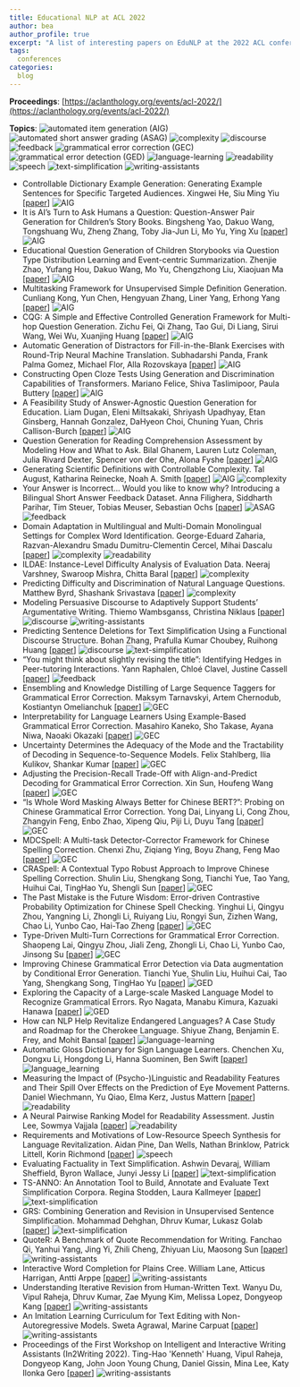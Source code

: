 ```yaml
---
title: Educational NLP at ACL 2022
author: bea
author_profile: true
excerpt: "A list of interesting papers on EduNLP at the 2022 ACL conference"
tags:
  conferences
categories:
  blog
---
```


**Proceedings**: [https://aclanthology.org/events/acl-2022/](https://aclanthology.org/events/acl-2022/)

**Topics**: ![automated item generation (AIG)](https://img.shields.io/badge/%20-automated_item_generation_(AIG)-red?style=flat-square) ![automated short answer grading (ASAG)](https://img.shields.io/badge/%20-automated_short_answer_grading_(ASAG)-880808?style=flat-square) ![complexity](https://img.shields.io/badge/%20-complexity-ff69b4?style=flat-square) ![discourse](https://img.shields.io/badge/%20-discourse-orange?style=flat-square)  ![feedback](https://img.shields.io/badge/%20-feedback-yellow?style=flat-square) ![grammatical error correction (GEC)](https://img.shields.io/badge/%20-grammatical_error_correction_(GEC)-yellowgreen?style=flat-square) ![grammatical error detection (GED)](https://img.shields.io/badge/%20-grammatical_error_detection_(GED)-green?style=flat-square) ![language-learning](https://img.shields.io/badge/%20-language_learning-cyanblue?style=flat-square) ![readability](https://img.shields.io/badge/%20-readability-99ccff?style=flat-square) ![speech](https://img.shields.io/badge/%20-speech-lightgrey?style=flat-square) ![text-simplification](https://img.shields.io/badge/%20-text_simplification-blue?style=flat-square) ![writing-assistants](https://img.shields.io/badge/%20-writing_assistants-blueviolet?style=flat-square) 

- Controllable Dictionary Example Generation: Generating Example Sentences for Specific Targeted Audiences. Xingwei He, Siu Ming Yiu [[paper](https://aclanthology.org/2022.acl-long.46.pdf)] ![AIG](https://img.shields.io/badge/%20-AIG-red?style=flat-square)
- It is AI’s Turn to Ask Humans a Question: Question-Answer Pair Generation for Children’s Story Books. Bingsheng Yao, Dakuo Wang, Tongshuang Wu, Zheng Zhang, Toby Jia-Jun Li, Mo Yu, Ying Xu [[paper](https://aclanthology.org/2022.acl-long.54.pdf)] ![AIG](https://img.shields.io/badge/%20-AIG-red?style=flat-square)
- Educational Question Generation of Children Storybooks via Question Type Distribution Learning and Event-centric Summarization. Zhenjie Zhao, Yufang Hou, Dakuo Wang, Mo Yu, Chengzhong Liu, Xiaojuan Ma [[paper](https://aclanthology.org/2022.acl-long.348.pdf)] ![AIG](https://img.shields.io/badge/%20-AIG-red?style=flat-square)
- Multitasking Framework for Unsupervised Simple Definition Generation. Cunliang Kong, Yun Chen, Hengyuan Zhang, Liner Yang, Erhong Yang [[paper](https://aclanthology.org/2022.acl-long.409.pdf)] ![AIG](https://img.shields.io/badge/%20-AIG-red?style=flat-square)
- CQG: A Simple and Effective Controlled Generation Framework for Multi-hop Question Generation. Zichu Fei, Qi Zhang, Tao Gui, Di Liang, Sirui Wang, Wei Wu, Xuanjing Huang [[paper](https://aclanthology.org/2022.acl-long.475.pdf)] ![AIG](https://img.shields.io/badge/%20-AIG-red?style=flat-square)
- Automatic Generation of Distractors for Fill-in-the-Blank Exercises with Round-Trip Neural Machine Translation. Subhadarshi Panda, Frank Palma Gomez, Michael Flor, Alla Rozovskaya [[paper](https://aclanthology.org/2022.acl-srw.31.pdf)] ![AIG](https://img.shields.io/badge/%20-AIG-red?style=flat-square)
- Constructing Open Cloze Tests Using Generation and Discrimination Capabilities of Transformers. Mariano Felice, Shiva Taslimipoor, Paula Buttery [[paper](https://aclanthology.org/2022.findings-acl.100.pdf)] ![AIG](https://img.shields.io/badge/%20-AIG-red?style=flat-square)
- A Feasibility Study of Answer-Agnostic Question Generation for Education. Liam Dugan, Eleni Miltsakaki, Shriyash Upadhyay, Etan Ginsberg, Hannah Gonzalez, DaHyeon Choi, Chuning Yuan, Chris Callison-Burch [[paper](https://aclanthology.org/2022.findings-acl.151.pdf)] ![AIG](https://img.shields.io/badge/%20-AIG-red?style=flat-square)
- Question Generation for Reading Comprehension Assessment by Modeling How and What to Ask. Bilal Ghanem, Lauren Lutz Coleman, Julia Rivard Dexter, Spencer von der Ohe, Alona Fyshe [[paper](https://aclanthology.org/2022.findings-acl.168.pdf)] ![AIG](https://img.shields.io/badge/%20-AIG-red?style=flat-square)
- Generating Scientific Definitions with Controllable Complexity. Tal August, Katharina Reinecke, Noah A. Smith [[paper](https://aclanthology.org/2022.acl-long.569.pdf)] ![AIG](https://img.shields.io/badge/%20-AIG-red?style=flat-square) ![complexity](https://img.shields.io/badge/%20-complexity-ff69b4?style=flat-square)
- Your Answer is Incorrect... Would you like to know why? Introducing a Bilingual Short Answer Feedback Dataset. Anna Filighera, Siddharth Parihar, Tim Steuer, Tobias Meuser, Sebastian Ochs [[paper](https://aclanthology.org/2022.acl-long.587.pdf)] ![ASAG](https://img.shields.io/badge/%20-ASAG-880808?style=flat-square) ![feedback](https://img.shields.io/badge/%20-feedback-yellow?style=flat-square)
- Domain Adaptation in Multilingual and Multi-Domain Monolingual Settings for Complex Word Identification. George-Eduard Zaharia, Razvan-Alexandru Smadu Dumitru-Clementin Cercel, Mihai Dascalu [[paper](https://aclanthology.org/2022.acl-long.6.pdf)] ![complexity](https://img.shields.io/badge/%20-complexity-ff69b4?style=flat-square) ![readability](https://img.shields.io/badge/%20-readability-99ccff?style=flat-square)
- ILDAE: Instance-Level Difficulty Analysis of Evaluation Data. Neeraj Varshney, Swaroop Mishra, Chitta Baral [[paper](https://aclanthology.org/2022.acl-long.240.pdf)] ![complexity](https://img.shields.io/badge/%20-complexity-ff69b4?style=flat-square)
- Predicting Difficulty and Discrimination of Natural Language Questions. Matthew Byrd, Shashank Srivastava [[paper](https://aclanthology.org/2022.acl-short.15.pdf)] ![complexity](https://img.shields.io/badge/%20-complexity-ff69b4?style=flat-square)
- Modeling Persuasive Discourse to Adaptively Support Students’ Argumentative Writing. Thiemo Wambsganss, Christina Niklaus [[paper](https://aclanthology.org/2022.acl-long.599.pdf)] ![discourse](https://img.shields.io/badge/%20-discourse-orange?style=flat-square) ![writing-assistants](https://img.shields.io/badge/%20-writing_assistants-blueviolet?style=flat-square)
- Predicting Sentence Deletions for Text Simplification Using a Functional Discourse Structure. Bohan Zhang, Prafulla Kumar Choubey, Ruihong Huang [[paper](https://aclanthology.org/2022.acl-short.28.pdf)] ![discourse](https://img.shields.io/badge/%20-discourse-orange?style=flat-square) ![text-simplification](https://img.shields.io/badge/%20-text_simplification-blue?style=flat-square)
- “You might think about slightly revising the title”: Identifying Hedges in Peer-tutoring Interactions. Yann Raphalen, Chloé Clavel, Justine Cassell [[paper](https://aclanthology.org/2022.acl-long.153.pdf)] ![feedback](https://img.shields.io/badge/%20-feedback-yellow?style=flat-square)
- Ensembling and Knowledge Distilling of Large Sequence Taggers for Grammatical Error Correction. Maksym Tarnavskyi, Artem Chernodub, Kostiantyn Omelianchuk [[paper](https://aclanthology.org/2022.acl-long.266.pdf)] ![GEC](https://img.shields.io/badge/%20-GEC-yellowgreen?style=flat-square)
- Interpretability for Language Learners Using Example-Based Grammatical Error Correction. Masahiro Kaneko, Sho Takase, Ayana Niwa, Naoaki Okazaki [[paper](https://aclanthology.org/2022.acl-long.496.pdf)] ![GEC](https://img.shields.io/badge/%20-GEC-yellowgreen?style=flat-square)
- Uncertainty Determines the Adequacy of the Mode and the Tractability of Decoding in Sequence-to-Sequence Models. Felix Stahlberg, Ilia Kulikov, Shankar Kumar [[paper](https://aclanthology.org/2022.acl-long.591.pdf)] ![GEC](https://img.shields.io/badge/%20-GEC-yellowgreen?style=flat-square)
- Adjusting the Precision-Recall Trade-Off with Align-and-Predict Decoding for Grammatical Error Correction. Xin Sun, Houfeng Wang [[paper](https://aclanthology.org/2022.acl-short.77.pdf)] ![GEC](https://img.shields.io/badge/%20-GEC-yellowgreen?style=flat-square)
- “Is Whole Word Masking Always Better for Chinese BERT?”: Probing on Chinese Grammatical Error Correction. Yong Dai, Linyang Li, Cong Zhou, Zhangyin Feng, Enbo Zhao, Xipeng Qiu, Piji Li, Duyu Tang [[paper](https://aclanthology.org/2022.findings-acl.1.pdf)] ![GEC](https://img.shields.io/badge/%20-GEC-yellowgreen?style=flat-square)
- MDCSpell: A Multi-task Detector-Corrector Framework for Chinese Spelling Correction. Chenxi Zhu, Ziqiang Ying, Boyu Zhang, Feng Mao [[paper](https://aclanthology.org/2022.findings-acl.98.pdf)] ![GEC](https://img.shields.io/badge/%20-GEC-yellowgreen?style=flat-square)
- CRASpell: A Contextual Typo Robust Approach to Improve Chinese Spelling Correction. Shulin Liu, Shengkang Song, Tianchi Yue, Tao Yang, Huihui Cai, TingHao Yu, Shengli Sun [[paper](https://aclanthology.org/2022.findings-acl.237.pdf)] ![GEC](https://img.shields.io/badge/%20-GEC-yellowgreen?style=flat-square)
- The Past Mistake is the Future Wisdom: Error-driven Contrastive Probability Optimization for Chinese Spell Checking. Yinghui Li, Qingyu Zhou, Yangning Li, Zhongli Li, Ruiyang Liu, Rongyi Sun, Zizhen Wang, Chao Li, Yunbo Cao, Hai-Tao Zheng [[paper](https://aclanthology.org/2022.findings-acl.252.pdf)] ![GEC](https://img.shields.io/badge/%20-GEC-yellowgreen?style=flat-square)
- Type-Driven Multi-Turn Corrections for Grammatical Error Correction. Shaopeng Lai, Qingyu Zhou, Jiali Zeng, Zhongli Li, Chao Li, Yunbo Cao, Jinsong Su [[paper](https://aclanthology.org/2022.findings-acl.254.pdf)] ![GEC](https://img.shields.io/badge/%20-GEC-yellowgreen?style=flat-square)
- Improving Chinese Grammatical Error Detection via Data augmentation by Conditional Error Generation. Tianchi Yue, Shulin Liu, Huihui Cai, Tao Yang, Shengkang Song, TingHao Yu [[paper](https://aclanthology.org/2022.findings-acl.233.pdf)] ![GED](https://img.shields.io/badge/%20-GED-green?style=flat-square)
- Exploring the Capacity of a Large-scale Masked Language Model to Recognize Grammatical Errors. Ryo Nagata, Manabu Kimura, Kazuaki Hanawa [[paper](https://aclanthology.org/2022.findings-acl.324.pdf)] ![GED](https://img.shields.io/badge/%20-GED-green?style=flat-square)
- How can NLP Help Revitalize Endangered Languages? A Case Study and Roadmap for the Cherokee Language. Shiyue Zhang, Benjamin E. Frey, and Mohit Bansal [[paper](https://aclanthology.org/2022.acl-long.108.pdf)] ![language-learning](https://img.shields.io/badge/%20-language_learning-cyanblue?style=flat-square)
- Automatic Gloss Dictionary for Sign Language Learners. Chenchen Xu, Dongxu Li, Hongdong Li, Hanna Suominen, Ben Swift [[paper](https://aclanthology.org/2022.acl-demo.8.pdf)] ![language_learning](https://img.shields.io/badge/%20-language_learning-cyanblue?style=flat-square)
- Measuring the Impact of (Psycho-)Linguistic and Readability Features and Their Spill Over Effects on the Prediction of Eye Movement Patterns. Daniel Wiechmann, Yu Qiao, Elma Kerz, Justus Mattern [[paper](https://aclanthology.org/2022.acl-long.362.pdf)] ![readability](https://img.shields.io/badge/%20-readability-99ccff?style=flat-square)
- A Neural Pairwise Ranking Model for Readability Assessment. Justin Lee, Sowmya Vajjala [[paper](https://aclanthology.org/2022.findings-acl.300.pdf)] ![readability](https://img.shields.io/badge/%20-readability-99ccff?style=flat-square)
- Requirements and Motivations of Low-Resource Speech Synthesis for Language Revitalization. Aidan Pine, Dan Wells, Nathan Brinklow, Patrick Littell, Korin Richmond [[paper](https://aclanthology.org/2022.acl-long.507.pdf)] ![speech](https://img.shields.io/badge/%20-speech-lightgrey?style=flat-square)
- Evaluating Factuality in Text Simplification. Ashwin Devaraj, William Sheffield, Byron Wallace, Junyi Jessy Li [[paper](https://aclanthology.org/2022.acl-long.506.pdf)] ![text-simplification](https://img.shields.io/badge/%20-text_simplification-blue?style=flat-square)
- TS-ANNO: An Annotation Tool to Build, Annotate and Evaluate Text Simplification Corpora. Regina Stodden, Laura Kallmeyer [[paper](https://aclanthology.org/2022.acl-demo.14.pdf)] ![text-simplification](https://img.shields.io/badge/%20-text_simplification-blue?style=flat-square)
- GRS: Combining Generation and Revision in Unsupervised Sentence Simplification. Mohammad Dehghan, Dhruv Kumar, Lukasz Golab [[paper](https://aclanthology.org/2022.findings-acl.77.pdf)] ![text-simplification](https://img.shields.io/badge/%20-text_simplification-blue?style=flat-square)
- QuoteR: A Benchmark of Quote Recommendation for Writing. Fanchao Qi, Yanhui Yang, Jing Yi, Zhili Cheng, Zhiyuan Liu, Maosong Sun [[paper](https://aclanthology.org/2022.acl-long.27.pdf)] ![writing-assistants](https://img.shields.io/badge/%20-writing_assistants-blueviolet?style=flat-square)
- Interactive Word Completion for Plains Cree. William Lane, Atticus Harrigan, Antti Arppe [[paper](https://aclanthology.org/2022.acl-long.232.pdf)] ![writing-assistants](https://img.shields.io/badge/%20-writing_assistants-blueviolet?style=flat-square)
- Understanding Iterative Revision from Human-Written Text. Wanyu Du, Vipul Raheja, Dhruv Kumar, Zae Myung Kim, Melissa Lopez, Dongyeop Kang [[paper](https://aclanthology.org/2022.acl-long.250.pdf)] ![writing-assistants](https://img.shields.io/badge/%20-writing_assistants-blueviolet?style=flat-square)
- An Imitation Learning Curriculum for Text Editing with Non-Autoregressive Models. Sweta Agrawal, Marine Carpuat [[paper](https://aclanthology.org/2022.acl-long.520.pdf)] ![writing-assistants](https://img.shields.io/badge/%20-writing_assistants-blueviolet?style=flat-square)
- Proceedings of the First Workshop on Intelligent and Interactive Writing Assistants (In2Writing 2022). Ting-Hao 'Kenneth' Huang, Vipul Raheja, Dongyeop Kang, John Joon Young Chung, Daniel Gissin, Mina Lee, Katy Ilonka Gero [[paper](https://aclanthology.org/2022.in2writing-1.0.pdf)] ![writing-assistants](https://img.shields.io/badge/%20-writing_assistants-blueviolet?style=flat-square)
